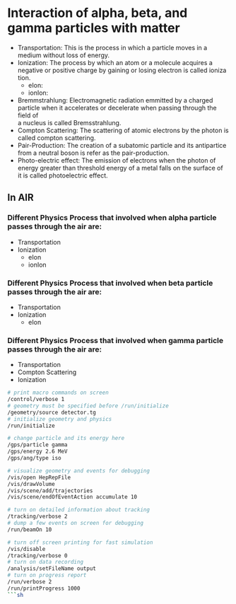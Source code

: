 
# Interaction of alpha, beta, and gamma particles with matter

+ Transportation: This is the process in which a particle moves in a medium without loss of energy.
+ Ionization: The process by which an atom or a molecule acquires a negative or positive charge by gaining or losing electron is called ioniza\
tion.
  + eIon:
  + ionIon:
+ Bremmstrahlung: Electromagnetic radiation emmitted by a charged particle when it accelerates or decelerate when passing through the field of\
 a nucleus is called Bremsstrahlung.
+ Compton Scattering: The scattering of atomic electrons by the photon is called compton scattering.
+ Pair-Production: The creation of a subatomic particle and its antipartice from a neutral boson is refer as the pair-production.
+ Photo-electric effect: The emission of electrons when the photon of energy greater than threshold energy of a metal falls on the surface of \
it is called photoelectric effect.
## In AIR

### Different Physics Process that involved when alpha particle passes through the air are:

+ Transportation
+ Ionization
  + eIon
  + ionIon


### Different Physics Process that involved when beta particle passes through the air are:
+ Transportation
+ Ionization
  + eIon



### Different Physics Process that involved when gamma particle passes through the air are:
+ Transportation
+ Compton Scattering
+ Ionization











```sh
# print macro commands on screen
/control/verbose 1
# geometry must be specified before /run/initialize
/geometry/source detector.tg
# initialize geometry and physics
/run/initialize

# change particle and its energy here
/gps/particle gamma
/gps/energy 2.6 MeV
/gps/ang/type iso

# visualize geometry and events for debugging
/vis/open HepRepFile
/vis/drawVolume
/vis/scene/add/trajectories
/vis/scene/endOfEventAction accumulate 10

# turn on detailed information about tracking
/tracking/verbose 2
# dump a few events on screen for debugging
/run/beamOn 10

# turn off screen printing for fast simulation 
/vis/disable
/tracking/verbose 0
# turn on data recording
/analysis/setFileName output
# turn on progress report
/run/verbose 2
/run/printProgress 1000
```sh
